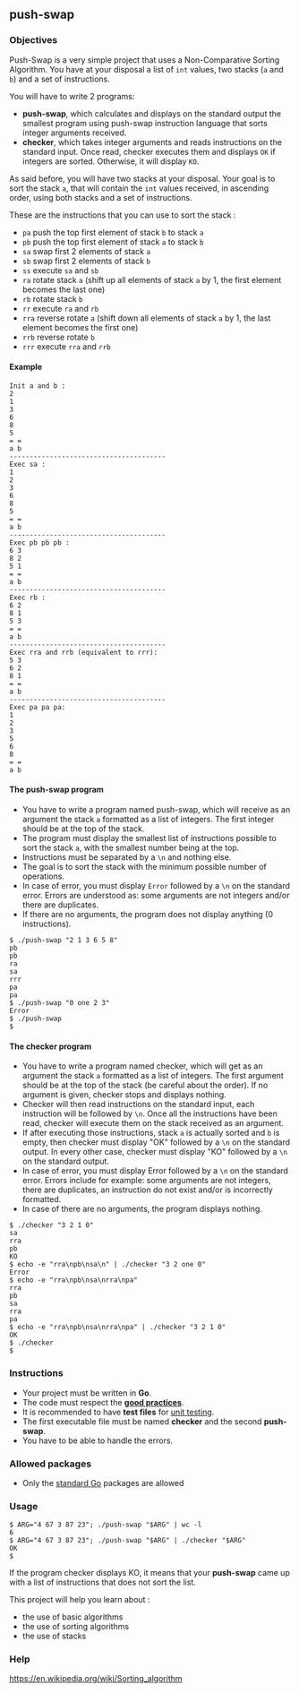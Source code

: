 ## push-swap

### Objectives

Push-Swap is a very simple project that uses a Non-Comparative Sorting Algorithm. You have at your disposal a list of `int` values, two stacks (`a` and `b`) and a set of instructions.

You will have to write 2 programs:

- **push-swap**, which calculates and displays on the standard output the smallest program using push-swap instruction language that sorts integer arguments received.
- **checker**, which takes integer arguments and reads instructions on the standard input. Once read, checker executes them and displays `OK` if integers are sorted. Otherwise, it will display `KO`.

As said before, you will have two stacks at your disposal. Your goal is to sort the stack `a`, that will contain the `int` values received, in ascending order, using both stacks and a set of instructions.

These are the instructions that you can use to sort the stack :

- `pa` push the top first element of stack `b` to stack `a`
- `pb` push the top first element of stack `a` to stack `b`
- `sa` swap first 2 elements of stack `a`
- `sb` swap first 2 elements of stack `b`
- `ss` execute `sa` and `sb`
- `ra` rotate stack `a` (shift up all elements of stack `a` by 1, the first element becomes the last one)
- `rb` rotate stack `b`
- `rr` execute `ra` and `rb`
- `rra` reverse rotate `a` (shift down all elements of stack `a` by 1, the last element becomes the first one)
- `rrb` reverse rotate `b`
- `rrr` execute `rra` and `rrb`

#### Example

```console
Init a and b :
2
1
3
6
8
5
= =
a b
---------------------------------------
Exec sa :
1
2
3
6
8
5
= =
a b
---------------------------------------
Exec pb pb pb :
6 3
8 2
5 1
= =
a b
---------------------------------------
Exec rb :
6 2
8 1
5 3
= =
a b
---------------------------------------
Exec rra and rrb (equivalent to rrr):
5 3
6 2
8 1
= =
a b
---------------------------------------
Exec pa pa pa:
1
2
3
5
6
8
= =
a b
```

#### The push-swap program

- You have to write a program named push-swap, which will receive as an argument the stack `a` formatted as a list of integers. The first integer should be at the top of the stack.
- The program must display the smallest list of instructions possible to sort the stack `a`, with the smallest number being at the top.
- Instructions must be separated by a `\n` and nothing else.
- The goal is to sort the stack with the minimum possible number of operations.
- In case of error, you must display `Error` followed by a `\n` on the standard error. Errors are understood as: some arguments are not integers and/or there are duplicates.
- If there are no arguments, the program does not display anything (0 instructions).

```console
$ ./push-swap "2 1 3 6 5 8"
pb
pb
ra
sa
rrr
pa
pa
$ ./push-swap "0 one 2 3"
Error
$ ./push-swap
$
```

#### The checker program

- You have to write a program named checker, which will get as an argument the stack `a` formatted as a list of integers. The first argument should be at the top of the stack (be careful about the order). If no argument is given, checker stops and displays nothing.
- Checker will then read instructions on the standard input, each instruction will be followed by `\n`. Once all the instructions have been read, checker will execute them on the stack received as an argument.
- If after executing those instructions, stack `a` is actually sorted and `b` is empty, then checker must display "OK" followed by a `\n` on the standard output. In every other case, checker must display "KO" followed by a `\n` on the standard output.
- In case of error, you must display Error followed by a `\n` on the standard error. Errors include for example: some arguments are not integers, there are duplicates, an instruction do not exist and/or is incorrectly formatted.
- In case of there are no arguments, the program displays nothing.

```console
$ ./checker "3 2 1 0"
sa
rra
pb
KO
$ echo -e "rra\npb\nsa\n" | ./checker "3 2 one 0"
Error
$ echo -e "rra\npb\nsa\nrra\npa"
rra
pb
sa
rra
pa
$ echo -e "rra\npb\nsa\nrra\npa" | ./checker "3 2 1 0"
OK
$ ./checker
$
```

### Instructions

- Your project must be written in **Go**.
- The code must respect the [**good practices**](../good-practices/README.md).
- It is recommended to have **test files** for [unit testing](https://go.dev/doc/tutorial/add-a-test).
- The first executable file must be named **checker** and the second **push-swap**.
- You have to be able to handle the errors.

### Allowed packages

- Only the [standard Go](https://golang.org/pkg/) packages are allowed

### Usage

```console
$ ARG="4 67 3 87 23"; ./push-swap "$ARG" | wc -l
6
$ ARG="4 67 3 87 23"; ./push-swap "$ARG" | ./checker "$ARG"
OK
$
```

If the program checker displays KO, it means that your **push-swap** came up with a list of instructions that does not sort the list.

This project will help you learn about :

- the use of basic algorithms
- the use of sorting algorithms
- the use of stacks

### Help
https://en.wikipedia.org/wiki/Sorting_algorithm